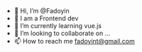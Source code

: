- 👋 Hi, I’m @Fadoyin
- 👀 I am a Frontend dev
- 🌱 I’m currently learning vue.js
- 💞️ I’m looking to collaborate on ...
- 📫 How to reach me fadoyint@gmail.com

<!---
Fadoyin/Fadoyin is a ✨ special ✨ repository because its `README.md` (this file) appears on your GitHub profile.
You can click the Preview link to take a look at your changes.
--->

 
